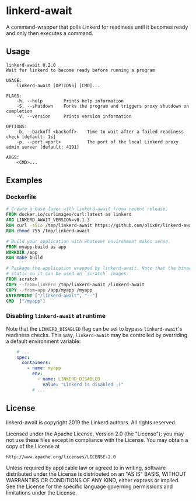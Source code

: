 # linkerd-await

A command-wrapper that polls Linkerd for readiness until it becomes ready and only then executes a command.

## Usage

```
linkerd-await 0.2.0
Wait for linkerd to become ready before running a program

USAGE:
    linkerd-await [OPTIONS] [CMD]...

FLAGS:
    -h, --help        Prints help information
    -S, --shutdown    Forks the program and triggers proxy shutdown on completion
    -V, --version     Prints version information

OPTIONS:
    -b, --backoff <backoff>    Time to wait after a failed readiness check [default: 1s]
    -p, --port <port>          The port of the local Linkerd proxy admin server [default: 4191]

ARGS:
    <CMD>...
```

## Examples

### Dockerfile

```dockerfile
# Create a base layer with linkerd-await froma recent release.
FROM docker.io/curlimages/curl:latest as linkerd
ARG LINKERD_AWAIT_VERSION=v0.1.3
RUN curl -sSLo /tmp/linkerd-await https://github.com/olix0r/linkerd-await/releases/download/release%2F${LINKERD_AWAIT_VERSION}/linkerd-await
RUN chmod 755 /tmp/linkerd-await

# Build your application with whatever environment makes sense.
FROM myapp-build as app
WORKDIR /app
RUN make build

# Package the application wrapped by linkerd-await. Note that the binary is
# static so it can be used on `scratch` images:
FROM scratch
COPY --from=linkerd /tmp/linkerd-await /linkerd-await
COPY --from=app /app/myapp /myapp
ENTRYPOINT ["/linkerd-await", "--"]
CMD  ["/myapp"]
```

### Disabling `linkerd-await` at runtime

Note that the `LINKERD_DISABLED` flag can be set to bypass `linkerd-await`'s
readiness checks. This way, `linkerd-await` may be controlled by overriding a
default environment variable:

```yaml
    # ...
    spec:
      containers:
        - name: myapp
          env:
            - name: LINKERD_DISABLED
              value: "Linkerd is disabled ;("
          # ...
```

## License

linkerd-await is copyright 2019 the Linkerd authors. All rights reserved.

Licensed under the Apache License, Version 2.0 (the "License"); you may not use
these files except in compliance with the License. You may obtain a copy of the
License at

    http://www.apache.org/licenses/LICENSE-2.0

Unless required by applicable law or agreed to in writing, software distributed
under the License is distributed on an "AS IS" BASIS, WITHOUT WARRANTIES OR
CONDITIONS OF ANY KIND, either express or implied. See the License for the
specific language governing permissions and limitations under the License.
